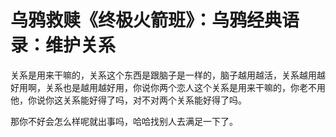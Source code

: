 # 乌鸦救赎《终极火箭班》：乌鸦经典语录：维护关系

关系是用来干嘛的，关系这个东西是跟脑子是一样的，脑子越用越活，关系越用越好用啊，关系也是越用越好用，你说你两个恋人这个关系是用来干嘛的，你老不用他，你说你这关系能好得了吗，对不对两个关系能好得了吗。

那你不好会怎么样呢就出事吗，哈哈找别人去满足一下了。